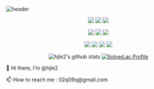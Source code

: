 ![header](https://capsule-render.vercel.app/api?type=Waving&color=auto&height=200&section=header&text=Hi%20there,,&fontSize=70)

<div align="center">
  
<p>
  <img src="https://img.shields.io/badge/Spring-6DB33F?style=flat-square&logo=spring&logoColor=white"/>
  <img src="https://img.shields.io/badge/SpringBoot-6DB33F?style=flat-square&logo=springboot&logoColor=white"/>
  <img src="https://img.shields.io/badge/SpringCloud-FF3300?style=flat-square&logo=soundcloud&logoColor=white"/>
<p>
  <img src="https://img.shields.io/badge/Java-FF9E0F?style=flat-square&logo=angellist&logoColor=white"/>
  <img src="https://img.shields.io/badge/Python-3776AB?style=flat-square&logo=python&logoColor=white"/>
  <img src="https://img.shields.io/badge/CSharp-239120?style=flat-square&logo=csharp&logoColor=white"/>
<p>
  <img src="https://img.shields.io/badge/MariaDB-003545?style=flat-square&logo=mariadb&logoColor=white"/>
  <img src="https://img.shields.io/badge/MySQL-4479A1?style=flat-square&logo=mysql&logoColor=white"/>
  <img src="https://img.shields.io/badge/MongoDB-47A248?style=flat-square&logo=mongodb&logoColor=white"/>
  <img src="https://img.shields.io/badge/Firebase-FFCA28?style=flat-square&logo=firebase&logoColor=white"/>
</p>
  

![hjle2's github stats](https://github-readme-stats.vercel.app/api?username=hjle2&show_icons=true)
[![Solved.ac Profile](http://mazassumnida.wtf/api/v2/generate_badge?boj=hihyeon29)](https://solved.ac/hihyeon29/)
</div>

<!---
hjle2/hjle2 is a ✨ special ✨ repository because its `README.md` (this file) appears on your GitHub profile.
You can click the Preview link to take a look at your changes.
--->


👋 Hi there, I’m @hjle2
<p>
📫 How to reach me : 02q09q@gmail.com
